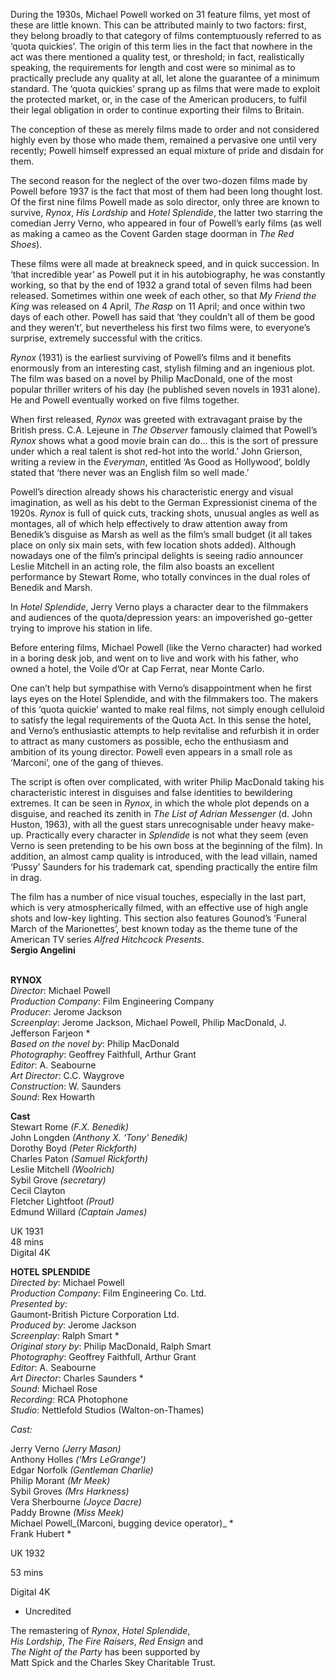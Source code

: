 
During the 1930s, Michael Powell worked on 31 feature films, yet most of these are little known. This can be attributed mainly to two factors: first, they belong broadly to that category of films contemptuously referred to as ‘quota quickies’. The origin of this term lies in the fact that nowhere in the act was there mentioned a quality test, or threshold; in fact, realistically speaking, the requirements for length and cost were so minimal as to practically preclude any quality at all, let alone the guarantee of a minimum standard. The ‘quota quickies’ sprang up as films that were made to exploit the protected market, or, in the case of the American producers, to fulfil their legal obligation in order to continue exporting their films to Britain.

The conception of these as merely films made to order and not considered highly even by those who made them, remained a pervasive one until very recently; Powell himself expressed an equal mixture of pride and disdain for them.

The second reason for the neglect of the over two-dozen films made by Powell before 1937 is the fact that most of them had been long thought lost. Of the first nine films Powell made as solo director, only three are known to survive, _Rynox_, _His Lordship_ and _Hotel_ _Splendide_, the latter two starring the comedian Jerry Verno, who appeared in four of Powell’s early films (as well as making a cameo as the Covent Garden stage doorman in _The Red Shoes_).

These films were all made at breakneck speed, and in quick succession. In ‘that incredible year’ as Powell put it in his autobiography, he was constantly working, so that by the end of 1932 a grand total of seven films had been released. Sometimes within one week of each other, so that _My Friend the King_ was released on 4 April, _The Rasp_ on 11 April; and once within two days of each other. Powell has said that ‘they couldn’t all of them be good and they weren’t’, but nevertheless his first two films were, to everyone’s surprise, extremely successful with the critics.

_Rynox_ (1931) is the earliest surviving of Powell’s films and it benefits enormously from an interesting cast, stylish filming and an ingenious plot. The film was based on a novel by Philip MacDonald, one of the most popular thriller writers of his day (he published seven novels in 1931 alone). He and Powell eventually worked on five films together.

When first released, _Rynox_ was greeted with extravagant praise by the British press. C.A. Lejeune in _The Observer_ famously claimed that Powell’s _Rynox_ shows what a good movie brain can do... this is the sort of pressure under which a real talent is shot red-hot into the world.’ John Grierson, writing a review in the _Everyman_, entitled ‘As Good as Hollywood’, boldly stated that ‘there never was an English film so well made.’

Powell’s direction already shows his characteristic energy and visual imagination, as well as his debt to the German Expressionist cinema of the 1920s. _Rynox_ is full of quick cuts, tracking shots, unusual angles as well as montages, all of which help effectively to draw attention away from Benedik’s disguise as Marsh as well as the film’s small budget (it all takes place on only six main sets, with few location shots added). Although nowadays one of the film’s principal delights is seeing radio announcer Leslie Mitchell in an acting role, the film also boasts an excellent performance by Stewart Rome, who totally convinces in the dual roles of Benedik and Marsh.

In _Hotel Splendide_, Jerry Verno plays a character dear to the filmmakers and audiences of the quota/depression years: an impoverished go-getter trying to improve his station in life.

Before entering films, Michael Powell (like the Verno character) had worked in a boring desk job, and went on to live and work with his father, who owned a hotel, the Voile d’Or at Cap Ferrat, near Monte Carlo.

One can’t help but sympathise with Verno’s disappointment when he first lays eyes on the Hotel Splendide, and with the filmmakers too. The makers of this ‘quota quickie’ wanted to make real films, not simply enough celluloid to satisfy the legal requirements of the Quota Act. In this sense the hotel, and Verno’s enthusiastic attempts to help revitalise and refurbish it in order to attract as many customers as possible, echo the enthusiasm and ambition of its young director. Powell even appears in a small role as ‘Marconi’, one of the gang of thieves.

The script is often over complicated, with writer Philip MacDonald taking his characteristic interest in disguises and false identities to bewildering extremes. It can be seen in _Rynox_, in which the whole plot depends on a disguise, and reached its zenith in _The List of Adrian Messenger_ (d. John Huston, 1963), with all the guest stars unrecognisable under heavy make-up. Practically every character in _Splendide_ is not what they seem (even Verno is seen pretending to be his own boss at the beginning of the film). In addition, an almost camp quality is introduced, with the lead villain, named ‘Pussy’ Saunders for his trademark cat, spending practically the entire film in drag.

The film has a number of nice visual touches, especially in the last part, which is very atmospherically filmed, with an effective use of high angle shots and low-key lighting. This section also features Gounod’s ‘Funeral March of the Marionettes’, best known today as the theme tune of the American TV series _Alfred Hitchcock Presents_.  
**Sergio Angelini**
<br><br>

**RYNOX**  
_Director_: Michael Powell  
_Production Company_: Film Engineering Company  
_Producer_: Jerome Jackson  
_Screenplay_: Jerome Jackson, Michael Powell,  Philip MacDonald, J. Jefferson Farjeon *  
_Based on the novel by_: Philip MacDonald  
_Photography_: Geoffrey Faithfull, Arthur Grant  
_Editor_: A. Seabourne  
_Art Director_: C.C. Waygrove  
_Construction_: W. Saunders  
_Sound_: Rex Howarth

**Cast**  
Stewart Rome _(F.X. Benedik)_  
John Longden _(Anthony X. ‘Tony’ Benedik)_  
Dorothy Boyd _(Peter Rickforth)_  
Charles Paton _(Samuel Rickforth)_  
Leslie Mitchell _(Woolrich)_  
Sybil Grove _(secretary)_  
Cecil Clayton  
Fletcher Lightfoot _(Prout)_  
Edmund Willard _(Captain James)_

UK 1931  
48 mins  
Digital 4K

**HOTEL SPLENDIDE**  
_Directed by_: Michael Powell  
_Production Company_: Film Engineering Co. Ltd.  
_Presented by_:  
Gaumont-British Picture Corporation Ltd.  
_Produced by_: Jerome Jackson  
_Screenplay_: Ralph Smart *  
_Original story by_: Philip MacDonald, Ralph Smart  
_Photography_: Geoffrey Faithfull, Arthur Grant  
_Editor_: A. Seabourne  
_Art Director_: Charles Saunders *  
_Sound_: Michael Rose  
_Recording_: RCA Photophone  
_Studio_: Nettlefold Studios (Walton-on-Thames)

_Cast:_

Jerry Verno _(Jerry Mason)_  
Anthony Holles _(‘Mrs LeGrange’)_  
Edgar Norfolk _(Gentleman Charlie)_  
Philip Morant _(Mr Meek)_  
Sybil Groves _(Mrs Harkness)_  
Vera Sherbourne _(Joyce Dacre)_  
Paddy Browne _(Miss Meek)_  
Michael Powell_(Marconi, bugging device operator)_ *  
Frank Hubert  *

UK 1932

53 mins

Digital 4K

* Uncredited

The remastering of _Rynox_, _Hotel Splendide_,  
_His_ _Lordship_, _The Fire Raisers_, _Red Ensign_ and  
_The_ _Night of the Party_ has been supported by  
Matt Spick and the Charles Skey Charitable Trust.
<br><br>
<!--stackedit_data:
eyJoaXN0b3J5IjpbLTg4MjkxMDg0M119
-->